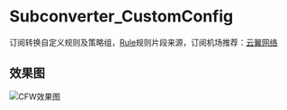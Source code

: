 # Subconverter_CustomConfig
订阅转换自定义规则及策略组，[Rule](https://github.com/ACL4SSR/ACL4SSR)规则片段来源，订阅机场推荐：[云翼网络](https://yypro01.pro/auth/register?code=USYr "最好的机场云翼网络")

## 效果图
![CFW效果图](https://z1.ax1x.com/2023/11/16/pitQ8KO.md.jpg)
